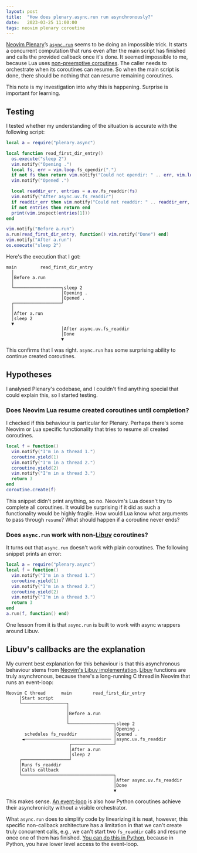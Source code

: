 ```yaml
---
layout: post
title:  "How does plenary.async.run run asynchronously?"
date:   2023-03-25 11:00:00
tags: neovim plenary coroutine
---
```


[Neovim Plenary](https://github.com/nvim-lua/plenary.nvim)’s
[`async.run`](https://github.com/nvim-lua/plenary.nvim/blob/253d34830709d690f013daf2853a9d21ad7accab/lua/plenary/async/async.lua#L104)
seems to be doing an impossible trick. It starts a concurrent computation that
runs even after the main script has finished and calls the provided callback
once it's done. It seemed impossible to me, because Lua uses
[non-preemptive coroutines](https://www.lua.org/pil/9.4.html).
The caller needs to orchestrate when its coroutines can resume. So when the
main script is done, there should be nothing that can resume remaining
coroutines.

This note is my investigation into why this is happening. Surprise is important
for learning.

## Testing

I tested whether my understanding of the situation is accurate with the following script:

```lua
local a = require("plenary.async")

local function read_first_dir_entry()
  os.execute("sleep 2")
  vim.notify("Opening .")
  local fs, err = vim.loop.fs_opendir(".")
  if not fs then return vim.notify("Could not opendir: " .. err, vim.log.levels.ERROR) end
  vim.notify("Opened .")

  local readdir_err, entries = a.uv.fs_readdir(fs)
  vim.notify("After async.uv.fs_readdir")
  if readdir_err then vim.notify("Could not readdir: " .. readdir_err, vim.log.levels.ERROR) end
  if not entries then return end
  print(vim.inspect(entries[1]))
end

vim.notify("Before a.run")
a.run(read_first_dir_entry, function() vim.notify("Done") end)
vim.notify("After a.run")
os.execute("sleep 2")
```


Here's the execution that I got:

```
main         read_first_dir_entry
  │
  │Before a.run
  │
  └──────────────────┐sleep 2
                     │Opening .
                     │Opened .
  ┌──────────────────┘
  │
  │After a.run
  │sleep 2
  ▼
                     │After async.uv.fs_readdir
                     │Done
                     ▼
```

This confirms that I was right. `async.run` has some surprising ability to
continue created coroutines.

## Hypotheses
I analysed Plenary's codebase, and I couldn't find anything special that could explain this, so I started testing.

### Does Neovim Lua resume created coroutines until completion?
I checked if this behaviour is particular for Plenary. Perhaps there's some Neovim or Lua specific functionality that tries to resume all created coroutines.

```lua
local f = function()
  vim.notify("I'm in a thread 1.")
  coroutine.yield(1)
  vim.notify("I'm in a thread 2.")
  coroutine.yield(2)
  vim.notify("I'm in a thread 3.")
  return 3
end
coroutine.create(f)
```

This snippet didn't print anything, so no. Neovim's Lua doesn't try to complete all coroutines. It would be surprising if it did as such a functionality would be highly fragile. How would Lua know what arguments to pass through `resume`? What should happen if a coroutine never ends?

### Does `async.run` work with non-[Libuv](https://libuv.org/) coroutines?
It turns out that `async.run` doesn't work with plain coroutines. The following snippet prints an error:

```lua
local a = require("plenary.async")
local f = function()
  vim.notify("I'm in a thread 1.")
  coroutine.yield(1)
  vim.notify("I'm in a thread 2.")
  coroutine.yield(2)
  vim.notify("I'm in a thread 3.")
  return 3
end
a.run(f, function() end)
```

One lesson from it is that `async.run` is built to work with async wrappers around Libuv.

## Libuv's callbacks are the explanation
My current best explanation for this behaviour is that this asynchronous behaviour stems from [Neovim's Libuv implementation](https://neovim.io/doc/user/luvref.html). [Libuv][libuv] functions are truly asynchronous, because there's a long-running C thread in Neovim that runs an event-loop:

```
Neovim C thread      main        read_first_dir_entry
     │Start script
     └─────────────────┐
                       │
                       │Before a.run
                       │
                       └─────────────────┐sleep 2
                                         │Opening .
       schedules fs_readdir              │Opened .
      ◄───────────────────────────────── │async.uv.fs_readdir
                        ┌────────────────┘
                        │After a.run
                        │sleep 2
     ┌──────────────────┘
     │Runs fs_readdir
     │Calls callback
     └───────────────────────────────────┐
                                         │After async.uv.fs_readdir
                                         │Done
                                         ▼
```

This makes sense. [An event-loop](https://docs.python.org/3/library/asyncio-eventloop.html#asyncio-event-loop) is also how Python coroutines achieve their asynchronicity without a visible orchestrator.

What `async.run` does to simplify code by linearizing it is neat, however, this specific non-callback architecture has a limitation in that we can't create truly concurrent calls, e.g., we can't start two `fs_readdir` calls and resume once one of them has finished. [You can do this in Python](https://docs.python.org/3/library/asyncio-task.html#asyncio.wait), because in Python, you have lower level access to the event-loop.

[libuv]: https://libuv.org/
